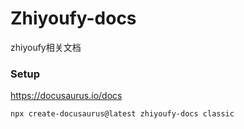 # Zhiyoufy-docs

zhiyoufy相关文档

### Setup

<https://docusaurus.io/docs>

```
npx create-docusaurus@latest zhiyoufy-docs classic
```
